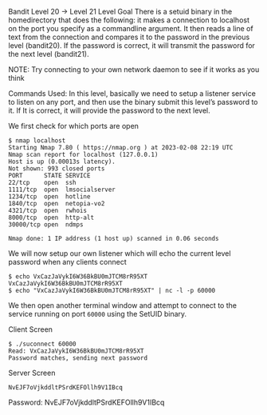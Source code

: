 Bandit Level 20 → Level 21
Level Goal
There is a setuid binary in the homedirectory that does the following: it makes a connection to localhost on the port you specify as a commandline argument. It then reads a line of text from the connection and compares it to the password in the previous level (bandit20). If the password is correct, it will transmit the password for the next level (bandit21).

NOTE: Try connecting to your own network daemon to see if it works as you think

Commands Used:
In this level, basically we need to setup a listener service to listen on any port, and then use the binary submit this level’s password to it. If It is correct, it will provide the password to the next level.

We first check for which ports are open
```
$ nmap localhost
Starting Nmap 7.80 ( https://nmap.org ) at 2023-02-08 22:19 UTC
Nmap scan report for localhost (127.0.0.1)
Host is up (0.00013s latency).
Not shown: 993 closed ports
PORT      STATE SERVICE
22/tcp    open  ssh
1111/tcp  open  lmsocialserver
1234/tcp  open  hotline
1840/tcp  open  netopia-vo2
4321/tcp  open  rwhois
8000/tcp  open  http-alt
30000/tcp open  ndmps

Nmap done: 1 IP address (1 host up) scanned in 0.06 seconds

```

We will now setup our own listener which will echo the current level password when any clients connect
```
$ echo VxCazJaVykI6W36BkBU0mJTCM8rR95XT
VxCazJaVykI6W36BkBU0mJTCM8rR95XT
$ echo "VxCazJaVykI6W36BkBU0mJTCM8rR95XT" | nc -l -p 60000

```

We then open another terminal window and attempt to connect to the service running on port ```60000``` using the SetUID binary.

Client Screen
```
$ ./suconnect 60000
Read: VxCazJaVykI6W36BkBU0mJTCM8rR95XT
Password matches, sending next password
```

Server Screen
```
NvEJF7oVjkddltPSrdKEFOllh9V1IBcq
```

Password:
NvEJF7oVjkddltPSrdKEFOllh9V1IBcq